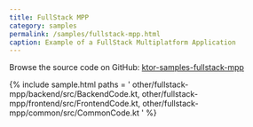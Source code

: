 ```yaml
---
title: FullStack MPP
category: samples
permalink: /samples/fullstack-mpp.html
caption: Example of a FullStack Multiplatform Application
---
```


Browse the source code on GitHub: [ktor-samples-fullstack-mpp](https://github.com/ktorio/ktor-samples/tree/master/other/fullstack-mpp)

{% include sample.html paths = '
    other/fullstack-mpp/backend/src/BackendCode.kt,
    other/fullstack-mpp/frontend/src/FrontendCode.kt,
    other/fullstack-mpp/common/src/CommonCode.kt
' %}
